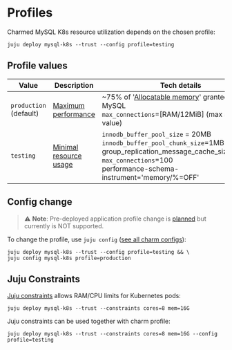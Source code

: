 # Profiles

Charmed MySQL K8s resource utilization depends on the chosen profile:

```shell
juju deploy mysql-k8s --trust --config profile=testing
```

## Profile values

|Value|Description|Tech details|
| --- | --- | ----- |
|`production`<br>(default)|[Maximum performance]| ~75% of '[Allocatable memory]' granted for MySQL<br/>`max_connections`=[RAM/12MiB] (max safe value)|
|`testing`|[Minimal resource usage]| `innodb_buffer_pool_size` = 20MB<br/>`innodb_buffer_pool_chunk_size`=1MB<br/>group_replication_message_cache_size=128MB<br/>`max_connections`=100<br/>performance-schema-instrument='memory/%=OFF' |

## Config change

> :warning: **Note**: Pre-deployed application profile change is [planned](https://warthogs.atlassian.net/browse/DPE-2404) but currently is NOT supported.

To change the profile, use `juju config` ([see all charm configs](https://charmhub.io/mysql-k8s/configure#profile)):
```shell
juju deploy mysql-k8s --trust --config profile=testing && \
juju config mysql-k8s profile=production
```

## Juju Constraints

[Juju constraints](https://juju.is/docs/juju/constraint) allows RAM/CPU limits for Kubernetes pods:

```shell
juju deploy mysql-k8s --trust --constraints cores=8 mem=16G
```

Juju constraints can be used together with charm profile:

```shell
juju deploy mysql-k8s --trust --constraints cores=8 mem=16G --config profile=testing
```

<!-- Links -->

[Maximum performance]: https://github.com/canonical/mysql-k8s-operator/blob/main/lib/charms/mysql/v0/mysql.py#L766-L775

[Allocatable memory]: https://kubernetes.io/docs/concepts/configuration/manage-resources-containers/

[RAM / 12MiB]: https://github.com/canonical/mysql-k8s-operator/blob/main/lib/charms/mysql/v0/mysql.py#L2092

[Minimal resource usage]: https://github.com/canonical/mysql-k8s-operator/blob/main/lib/charms/mysql/v0/mysql.py#L759-L764
